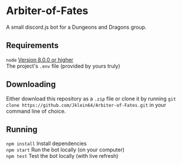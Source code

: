 # Arbiter-of-Fates

A small discord.js bot for a Dungeons and Dragons group.

## Requirements

`node` [Version 8.0.0 or higher](https://nodejs.org/)  
The project's `.env` file (provided by yours truly)

## Downloading

Either download this repository as a `.zip` file or clone it by running `git clone https://github.com/Jklein64/Arbiter-of-Fates.git` in your command line of choice.

## Running

`npm install` Install dependencies  
`npm start` Run the bot locally (on your computer)  
`npm test` Test the bot locally (with live refresh)

